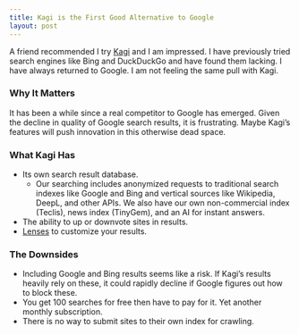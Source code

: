 ```yaml
---
title: Kagi is the First Good Alternative to Google
layout: post
---
```

A friend recommended I try [Kagi](https://kagi.com) and I am impressed. I have previously tried search engines like Bing and DuckDuckGo and have found them lacking. I have always returned to Google. I am not feeling the same pull with Kagi.

### Why It Matters
It has been a while since a real competitor to Google has emerged. Given the decline in quality of Google search results, it is frustrating. Maybe Kagi’s features will push innovation in this otherwise dead space.

### What Kagi Has
- Its own search result database.
	- Our searching includes anonymized requests to traditional search indexes like Google and Bing and vertical sources like Wikipedia, DeepL, and other APIs. We also have our own non-commercial index (Teclis), news index (TinyGem), and an AI for instant answers.
- The ability to up or downvote sites in results.
- [Lenses](https://help.kagi.com/kagi/features/lenses.html) to customize your results.

### The Downsides
- Including Google and Bing results seems like a risk. If Kagi’s results heavily rely on these, it could rapidly decline if Google figures out how to block these.
- You get 100 searches for free then have to pay for it. Yet another monthly subscription.
- There is no way to submit sites to their own index for crawling.